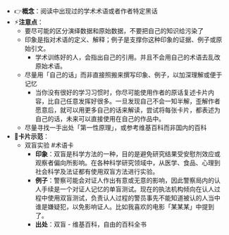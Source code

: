 - 👉**概念**：阅读中出现过的学术术语或者作者特定黑话
- ⚡︎**注意点**：
	- 要尽可能的区分演绎数据和原始数据，不要把自己的知识给污染了
	- 印象是指对术语的定义、解释；例子是支撑你这种印象的证据、例子或原始引文。
		- 学术训练好的人，会指出自己的引用。并且不会用自己的术语去乱改原始术语。
	- 尽量用「自己的话」而非直接照搬来撰写印象、例子，以加深理解或便于记忆
		- 当你没有很好的学习习惯时，你尽可能使用作者的原话复述卡片内容，比自己任意发挥好很多。一旦发现自己不会一知半解，歪解作者愿意后，就可以用更多自己的话来解读，尝试将每张卡片，都表述为自己的话，未来可以直接使用在自己的作品中。
	- 尽量寻找一手出处「第一性原理」，或参考维基百科而非国内的百科
- 📝**卡片示范**：
	- 双盲实验 #术语卡
		- **印象**：双盲是科学方法的一种，目的是避免研究结果受安慰剂效应或观察者偏向所影响。在各种科学研究领域中，从医学、食品、心理到社会科学及法证都有使用双盲方法进行实验。
		- **例子**：警察可能会对证人作出有意或无意的影响，因此警察局内的认人手续是一个对证人记忆的单盲测试。现在的执法机构倾向在认人过程中使用双盲测试，负责认人过程的警员事先不能知道被认的人当中谁是嫌疑犯，以免影响证人。比如我喜欢的电影「某某某」中提到了。
		- **出处**：双盲 - 维基百科，自由的百科全书